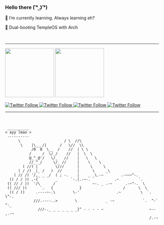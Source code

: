 ### Hello there ( ͡° ͜ʖ ͡°)

🌱 I’m currently learning. Always learning eh?

🐧 Dual-booting TempleOS with Arch

<br><hr>

<p>
  <img height="160em" src="https://github-readme-stats.vercel.app/api?username=otuva&show_icons=true&theme=github_dark&include_all_commits=true&count_private=true"/> 
  <img height="160em" src="https://github-readme-stats.vercel.app/api/top-langs/?username=otuva&layout=compact&theme=github_dark"/>
</p>

<p>
  <a href="https://twitter.com/no_symkey_cache">
    <img alt="Twitter Follow" src="https://img.shields.io/twitter/follow/no_symkey_cache?color=blue&label=Twitter&logo=twitter&style=for-the-badge">
  </a>
  
  <a href="https://tryhackme.com/p/fulco">
    <img alt="Twitter Follow" src="https://img.shields.io/badge/TryHackMe-1%25-blue?style=for-the-badge&logo=tryhackme&logoColor=red">
  </a>
  
  <a href="https://www.hackerrank.com/fulco">
    <img alt="Twitter Follow" src="https://img.shields.io/badge/HackerRank-∞-blue?style=for-the-badge&logo=hackerrank">
  </a>
  
  <a href="https://github.com/otuva">
    <img alt="Twitter Follow" src="https://img.shields.io/github/followers/otuva?label=Github&logo=github&style=for-the-badge">
  </a>
</p>

<hr><br>

```
 __________ 
< ayy lmao >
 ---------- 
      \                    / \  //\
       \    |\___/|      /   \//  \\
            /0  0  \__  /    //  | \ \    
           /     /  \/_/    //   |  \  \  
           @_^_@'/   \/_   //    |   \   \ 
           //_^_/     \/_ //     |    \    \
        ( //) |        \///      |     \     \
      ( / /) _|_ /   )  //       |      \     _\
    ( // /) '/,_ _ _/  ( ; -.    |    _ _\.-~        .-~~~^-.
  (( / / )) ,-{        _      `-.|.-~-.           .~         `.
 (( // / ))  '/\      /                 ~-. _ .-~      .-~^-.  \
 (( /// ))      `.   {            }                   /      \  \
  (( / ))     .----~-.\        \-'                 .~         \  `. \^-.
             ///.----..>        \             _ -~             `.  ^-`  ^-_
               ///-._ _ _ _ _ _ _}^ - - - - ~                     ~-- ,.-~
                                                                  /.-~

```
